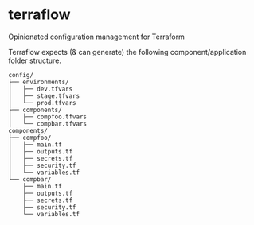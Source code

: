 # terraflow

Opinionated configuration management for Terraform

Terraflow expects (& can generate) the following component/application folder structure.

```
config/
├── environments/
│   ├── dev.tfvars
│   ├── stage.tfvars
│   └── prod.tfvars
├── components/
│   ├── compfoo.tfvars
│   └── compbar.tfvars
components/
├── compfoo/
│   ├── main.tf
│   ├── outputs.tf
│   ├── secrets.tf
│   ├── security.tf
│   └── variables.tf
└── compbar/
    ├── main.tf
    ├── outputs.tf
    ├── secrets.tf
    ├── security.tf
    └── variables.tf
```

